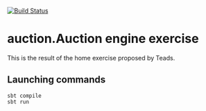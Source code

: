 [![Build Status](https://travis-ci.com/Nyandams/teads-home-exercise.svg?token=uxsFZmVQvpoJ1ZhzXmzj&branch=master)](https://travis-ci.com/Nyandams/teads-home-exercise)
# auction.Auction engine exercise

This is the result of the home exercise proposed by Teads.

## Launching commands
```shell
sbt compile
sbt run
```
